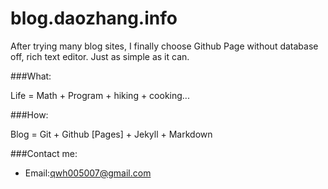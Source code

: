 blog.daozhang.info
===============

After trying many blog sites, I finally choose Github Page without database off, rich text editor. Just as simple as it can.

###What:

Life = Math + Program + hiking + cooking...

###How:

Blog = Git + Github [Pages] + Jekyll + Markdown

###Contact me:

* Email:qwh005007@gmail.com
